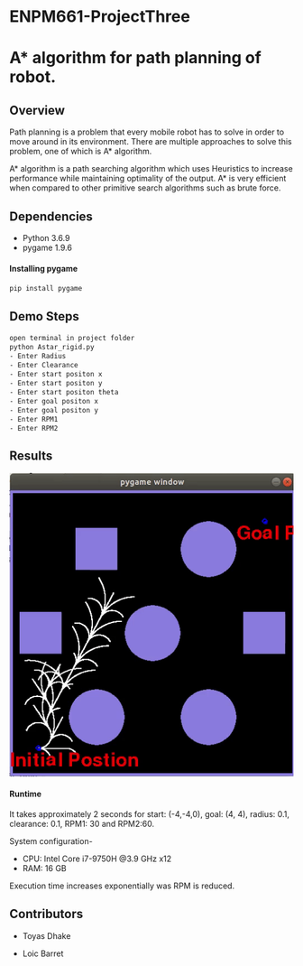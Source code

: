# ENPM661-ProjectThree
# A* algorithm for path planning of robot.

## Overview

Path planning is a problem that every mobile robot has to solve in order to
move around in its environment. There are multiple approaches to solve this
problem, one of which is A* algorithm. 
 
A* algorithm is a path searching algorithm which uses Heuristics to increase 
performance while maintaining optimality of the output. A* is very efficient
when compared to other primitive search algorithms such as brute force.  

## Dependencies

- Python 3.6.9
- pygame 1.9.6


#### Installing pygame
```
pip install pygame
```

## Demo Steps
```
open terminal in project folder
python Astar_rigid.py
- Enter Radius
- Enter Clearance
- Enter start positon x
- Enter start positon y
- Enter start positon theta
- Enter goal positon x
- Enter goal positon y
- Enter RPM1
- Enter RPM2
```

## Results

![](phase3.gif)

#### Runtime

It takes approximately 2 seconds for start: (-4,-4,0), goal: (4, 4), radius: 0.1, clearance: 0.1, RPM1: 30 and RPM2:60.

System configuration- 
- CPU: Intel Core i7-9750H @3.9 GHz x12
- RAM: 16 GB

Execution time increases exponentially was RPM is reduced. 

## Contributors

- Toyas Dhake

- Loic Barret